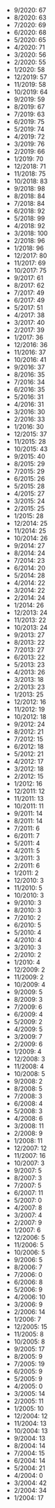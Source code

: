 *  9/2020: 67
*  8/2020: 63
*  7/2020: 69
*  6/2020: 68
*  5/2020: 65
*  4/2020: 71
*  3/2020: 56
*  2/2020: 55
*  1/2020: 58
*  12/2019: 57
*  11/2019: 58
*  10/2019: 64
*  9/2019: 59
*  8/2019: 67
*  7/2019: 63
*  6/2019: 75
*  5/2019: 74
*  4/2019: 72
*  3/2019: 76
*  2/2019: 66
*  1/2019: 70
*  12/2018: 71
*  11/2018: 75
*  10/2018: 83
*  9/2018: 98
*  8/2018: 84
*  7/2018: 84
*  6/2018: 92
*  5/2018: 99
*  4/2018: 92
*  3/2018: 100
*  2/2018: 96
*  1/2018: 96
*  12/2017: 80
*  11/2017: 69
*  10/2017: 75
*  9/2017: 61
*  8/2017: 62
*  7/2017: 49
*  6/2017: 49
*  5/2017: 51
*  4/2017: 38
*  3/2017: 40
*  2/2017: 39
*  1/2017: 36
*  12/2016: 36
*  11/2016: 37
*  10/2016: 41
*  9/2016: 37
*  8/2016: 35
*  7/2016: 34
*  6/2016: 35
*  5/2016: 31
*  4/2016: 31
*  3/2016: 30
*  2/2016: 33
*  1/2016: 30
*  12/2015: 37
*  11/2015: 28
*  10/2015: 43
*  9/2015: 40
*  8/2015: 29
*  7/2015: 29
*  6/2015: 26
*  5/2015: 28
*  4/2015: 27
*  3/2015: 24
*  2/2015: 25
*  1/2015: 28
*  12/2014: 25
*  11/2014: 25
*  10/2014: 26
*  9/2014: 27
*  8/2014: 24
*  7/2014: 23
*  6/2014: 20
*  5/2014: 28
*  4/2014: 22
*  3/2014: 22
*  2/2014: 24
*  1/2014: 26
*  12/2013: 24
*  11/2013: 22
*  10/2013: 24
*  9/2013: 27
*  8/2013: 22
*  7/2013: 27
*  6/2013: 22
*  5/2013: 23
*  4/2013: 26
*  3/2013: 18
*  2/2013: 23
*  1/2013: 25
*  12/2012: 16
*  11/2012: 19
*  10/2012: 18
*  9/2012: 24
*  8/2012: 21
*  7/2012: 15
*  6/2012: 18
*  5/2012: 21
*  4/2012: 17
*  3/2012: 18
*  2/2012: 15
*  1/2012: 16
*  12/2011: 12
*  11/2011: 13
*  10/2011: 11
*  9/2011: 14
*  8/2011: 14
*  7/2011: 6
*  6/2011: 7
*  5/2011: 4
*  4/2011: 5
*  3/2011: 3
*  2/2011: 6
*  1/2011: 2
*  12/2010: 3
*  11/2010: 5
*  10/2010: 3
*  9/2010: 3
*  8/2010: 3
*  7/2010: 2
*  6/2010: 5
*  5/2010: 4
*  4/2010: 4
*  3/2010: 3
*  2/2010: 2
*  1/2010: 4
*  12/2009: 2
*  11/2009: 2
*  10/2009: 4
*  9/2009: 5
*  8/2009: 3
*  7/2009: 6
*  6/2009: 4
*  5/2009: 2
*  4/2009: 5
*  3/2009: 7
*  2/2009: 6
*  1/2009: 4
*  12/2008: 3
*  11/2008: 4
*  10/2008: 5
*  9/2008: 2
*  8/2008: 5
*  7/2008: 3
*  6/2008: 4
*  5/2008: 3
*  4/2008: 6
*  3/2008: 11
*  2/2008: 9
*  1/2008: 11
*  12/2007: 12
*  11/2007: 16
*  10/2007: 3
*  9/2007: 5
*  8/2007: 3
*  7/2007: 5
*  6/2007: 11
*  5/2007: 0
*  4/2007: 8
*  3/2007: 4
*  2/2007: 9
*  1/2007: 6
*  12/2006: 5
*  11/2006: 5
*  10/2006: 5
*  9/2006: 5
*  8/2006: 7
*  7/2006: 0
*  6/2006: 8
*  5/2006: 9
*  4/2006: 10
*  3/2006: 9
*  2/2006: 14
*  1/2006: 7
*  12/2005: 15
*  11/2005: 8
*  10/2005: 8
*  9/2005: 17
*  8/2005: 9
*  7/2005: 19
*  6/2005: 9
*  5/2005: 9
*  4/2005: 0
*  3/2005: 14
*  2/2005: 11
*  1/2005: 10
*  12/2004: 12
*  11/2004: 13
*  10/2004: 13
*  9/2004: 13
*  8/2004: 14
*  7/2004: 15
*  6/2004: 14
*  5/2004: 21
*  4/2004: 0
*  3/2004: 42
*  2/2004: 34
*  1/2004: 17